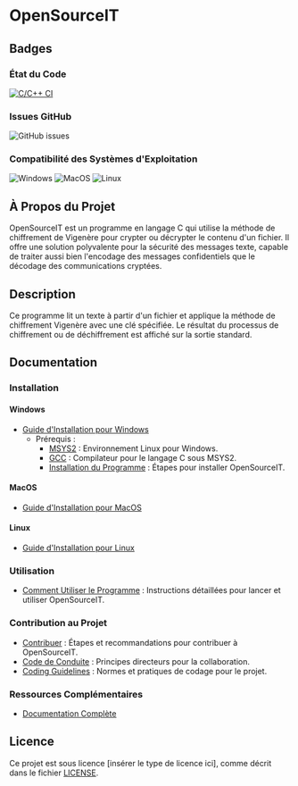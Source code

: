 # OpenSourceIT

## Badges

### État du Code
[![C/C++ CI](https://github.com/Lucass307/OpenSourceIT/actions/workflows/c.yml/badge.svg)](https://github.com/Lucass307/OpenSourceIT/actions/workflows/c.yml)

### Issues GitHub
![GitHub issues](https://img.shields.io/github/issues/Lucass307/OpenSourceIT)

### Compatibilité des Systèmes d'Exploitation
![Windows](https://img.shields.io/badge/Windows-Supported-brightgreen)
![MacOS](https://img.shields.io/badge/MacOS-Supported-brightgreen)
![Linux](https://img.shields.io/badge/Linux-Supported-brightgreen)

## À Propos du Projet

OpenSourceIT est un programme en langage C qui utilise la méthode de chiffrement de Vigenère pour crypter ou décrypter le contenu d'un fichier. Il offre une solution polyvalente pour la sécurité des messages texte, capable de traiter aussi bien l'encodage des messages confidentiels que le décodage des communications cryptées.

## Description

Ce programme lit un texte à partir d'un fichier et applique la méthode de chiffrement Vigenère avec une clé spécifiée. Le résultat du processus de chiffrement ou de déchiffrement est affiché sur la sortie standard.

## Documentation

### Installation

#### Windows
- [Guide d'Installation pour Windows](https://lien-ici)
  - Prérequis :
    - [MSYS2](https://lien-ici#tag) : Environnement Linux pour Windows.
    - [GCC](https://lien-ici#tag) : Compilateur pour le langage C sous MSYS2.
    - [Installation du Programme](https://lien-ici#tag) : Étapes pour installer OpenSourceIT.

#### MacOS
- [Guide d'Installation pour MacOS](https://lien-ici)

#### Linux
- [Guide d'Installation pour Linux](https://lien-ici)

### Utilisation
- [Comment Utiliser le Programme](https://lien-ici) : Instructions détaillées pour lancer et utiliser OpenSourceIT.

### Contribution au Projet
- [Contribuer](https://lien-ici) : Étapes et recommandations pour contribuer à OpenSourceIT.
- [Code de Conduite](./CODE_OF_CONDUCT.md) : Principes directeurs pour la collaboration.
- [Coding Guidelines](./docs/coding.md) : Normes et pratiques de codage pour le projet.

### Ressources Complémentaires
- [Documentation Complète](https://<nom_utilisateur>.github.io/<nom_dépôt>/docs/)

## Licence
Ce projet est sous licence [insérer le type de licence ici], comme décrit dans le fichier [LICENSE](./LICENSE).
